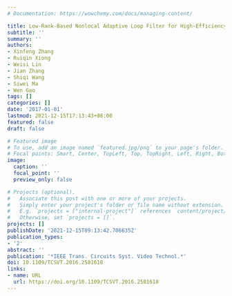 ```yaml
---
# Documentation: https://wowchemy.com/docs/managing-content/

title: Low-Rank-Based Nonlocal Adaptive Loop Filter for High-Efficiency Video Compression
subtitle: ''
summary: ''
authors:
- Xinfeng Zhang
- Ruiqin Xiong
- Weisi Lin
- Jian Zhang
- Shiqi Wang
- Siwei Ma
- Wen Gao
tags: []
categories: []
date: '2017-01-01'
lastmod: 2021-12-15T17:13:43+08:00
featured: false
draft: false

# Featured image
# To use, add an image named `featured.jpg/png` to your page's folder.
# Focal points: Smart, Center, TopLeft, Top, TopRight, Left, Right, BottomLeft, Bottom, BottomRight.
image:
  caption: ''
  focal_point: ''
  preview_only: false

# Projects (optional).
#   Associate this post with one or more of your projects.
#   Simply enter your project's folder or file name without extension.
#   E.g. `projects = ["internal-project"]` references `content/project/deep-learning/index.md`.
#   Otherwise, set `projects = []`.
projects: []
publishDate: '2021-12-15T09:13:42.706635Z'
publication_types:
- '2'
abstract: ''
publication: '*IEEE Trans. Circuits Syst. Video Technol.*'
doi: 10.1109/TCSVT.2016.2581618
links:
- name: URL
  url: https://doi.org/10.1109/TCSVT.2016.2581618
---
```

